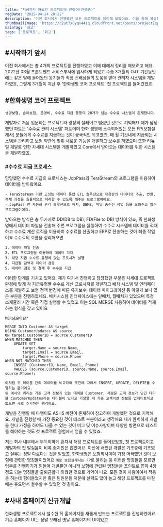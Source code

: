 ```yaml
---
title: "지금까지 해왔던 프로젝트에 관하여(진행중)"
regDate: "2025-04-24 20:22"
description: '이전 회사에서 진행했던 모든 프로젝트를 정리해 보았어요. 이를 통해 복습도 하고 초심을 가꿔보려고요'
thumbnailImage: 'https://d2ut7x8yqv441q.cloudfront.net/posts/projectExperience.png'
mainTag: '회고'
tags: ['프로젝트', '회고']
---
```


## #시작하기 앞서
이전 회사에서는 총 4개의 프로젝트를 진행하였고 이에 대해서 정리를 해보려고 해요. 2022년 03월 프론트엔드 서비스부서에 입사하게 되었고 수습 3개월의 OJT 기간동안에는 같은 달에 들어왔던 동기들과 직장 선배님들의 도움을 받아 관리자 시스템을 개발하였죠, 그렇게 3개월이 지난 후 '한화생명 코어 프로젝트' 첫 프로젝트를 들어갔었죠.

## #한화생명 코어 프로젝트
```list
생명보험, 손해보험, 운영비, 수수료 지급 등등의 20개가 넘는 수수료 시스템이 존재합니다.
```
개발자로 처음 입문하는 프로젝트라 굉장히 설레이고 떨렸던 것으로 기억해요 제가 담당했던 파트는 '수수료 관리 시스템' 파트이며 한화 생명에 소속되어있는 모든 FP(보험설계사) 분들에게 수수료를 지급하는 것이 궁극적인 목표였죠, 매 월 기간내에 지급되는 시스템을 관리하고 보험 약관에 맞춰 새로운 기능을 개발하고 보수를 하였으며 또한 리뉴얼 개발로 인한 차세대 시스템을 개발하였고 Core에서 받아오는 데이터를 위한 시스템을 개발하였죠.

### #수수료 지급 프로세스
담당했던 수수료 지급의 프로세스는 JopPass와 TeraStream의 프로그램을 이용하여 데이터를 받아왔어요.
```point
- TeraSteream 이란 고성능 데이터 통합 ETL 솔루션으로 대용량의 데이터의 추출, 변환, 적재 과정을 효율적으로 처리할 수 있도록 해주는 프로그램이에요.
- JopPass 란 자동화 관리 솔루션으로 배치, DBMS, 파일 송수신 작업 등을 도와주고 있는 프로그램이에요.
```
받아오는 방식은 총 두가지로 DD(DB to DB), FD(File to DB) 방식이 있죠, 즉 한화생명에서 데이터 파일을 전송해 주면 프로그램을 실행하여 수수료 시스템에 데이터를 적재하고 수수료 계산 로직을 이용하여 수수료를 산출하고 ERP로 전송하는 것이 최종 작업이죠 수수료의 흐름을 정리해보면
```list
1. 데이터 파일 전송
2. ETL 프로그램을 이용하여 데이터 적재
3. 해당 지급 수수료 유형에 맞는 프로시저 실행
4. 지급될 금액과 데이터 검증
5. 데이터 검증 및 결재 후 수수료 지급
```
이러한 단계를 거치고 있어요. 제가 여기서 진행하고 담당했던 부분은 차세대 프로젝트 환경에 맞게 각 지급유형별 수수료 계산 프로시저를 개발하고 배치 시스템 및 인터페이스를 개발하고 보험 정책 변경에 따른 유지보수, 데이터 마이그래이션 등 이렇게 보니 많은 부분을 진행하였네요. 배치시스템 인터페이스에는 일배치, 월배치가 있었으며 특정 스케쥴러 시간 혹은 직접 실행할 수 있었고 이는 SQL MERGE 사용하여 데이터를 적재하는 형식을 갖고 있어요
```point
MERGE문이란?

MERGE INTO Customer AS target
USING CustomerUpdates AS source
ON target.CustomerID = source.CustomerID
WHEN MATCHED THEN
    UPDATE SET 
        target.Name = source.Name,
        target.Email = source.Email,
        target.Phone = source.Phone
WHEN NOT MATCHED THEN
    INSERT (CustomerID, Name, Email, Phone)
    VALUES (source.CustomerID, source.Name, source.Email, source.Phone);

이처럼 두 테이블 간의 데이터를 비교하여 조건에 따라서 INSERT, UPDATE, DELETE를 수행하는 문이에요.
위 예시의 쿼리는 기존 고객 정보가 있는 테이블 Customer, 새로운 고객 정보가 담긴 테이블 CustomerUpdates라는 테이블이 있다고 가정할 때 기존 고객이면 정보를 업데이트하고 없으면 새로 추가하는 쿼리이죠.
```
개발을 진행할 때 다행이도 AS-IS 버전이 존재하여 참고하여 개발했던 것으로 기억해요. 개발을 진행할 때 가장 중요한 것이 테스트 부분이라고 생각해요 내가 완벽하게 개발을 한다 가정을 하여도 나올 수 있는 것이 버그 및 이슈사항이며 다양한 방면으로 테스트를 해야하는 것도 첫 프로젝트 경험에서 얻을 수 있었죠.

저는 회사 내부에서 부득이하게 혼자서 해당 프로젝트를 들어갔었죠, 첫 프로젝트이고 개발자의 첫 발걸음이 비록 쉽지만은 않았어요. 이전에 배웠던 개발은 기초중에 기초였고 실무는 정말 다르다는 것을 알았죠. 한화생명은 보험회사이며 가장 어색했던 것이 보험에 관련한 명칭들이었어요 `예로 보험설계사는 FP`로 불리는 등 이러한 명칭들을 모르면 업무를 진행하기가 힘들어 개발뿐만 아니라 보험에 관련된 명칭들을 프린트로 뽑아 4장정도 되는 명칭들을 출퇴근할때 외웠던 것으로 기억이 나요. 모든 것이 처음이여서 적응을 하는데 힘이들었지만 좋은 팀원분들 덕분에 실력도 많이 늘고 해당 프로젝트를 마칠 때는 웃으면서 철수할 수 있었던 것 같아요.

## #사내 홈페이지 신규개발
한화생명 프로젝트에서 철수한 뒤 홈페이지를 새롭게 만드는 프로젝트를 진행하였어요. 기존 홈페이지 UI는 정말 오래된 옛날 홈페이지의 UI이었고 